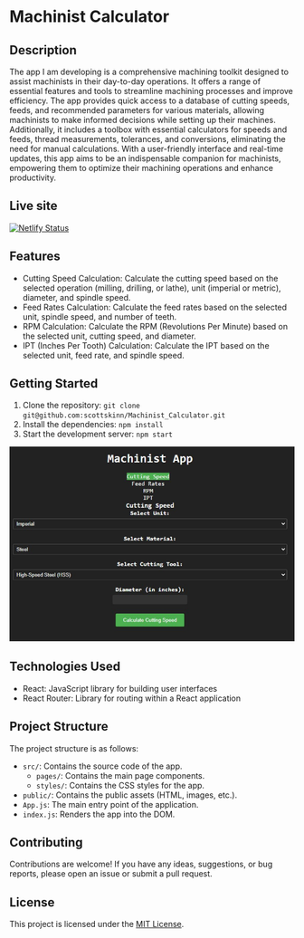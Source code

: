 # Machinist Calculator

## Description

The app I am developing is a comprehensive machining toolkit designed to assist machinists in their day-to-day operations. It offers a range of essential features and tools to streamline machining processes and improve efficiency. The app provides quick access to a database of cutting speeds, feeds, and recommended parameters for various materials, allowing machinists to make informed decisions while setting up their machines. Additionally, it includes a toolbox with essential calculators for speeds and feeds, thread measurements, tolerances, and conversions, eliminating the need for manual calculations. With a user-friendly interface and real-time updates, this app aims to be an indispensable companion for machinists, empowering them to optimize their machining operations and enhance productivity.

## Live site

[![Netlify Status](https://api.netlify.com/api/v1/badges/cbf42bcf-23f4-458e-bc4a-c43e8c49e96c/deploy-status)](https://app.netlify.com/sites/machinist-calculator/deploys)

## Features

- Cutting Speed Calculation: Calculate the cutting speed based on the selected operation (milling, drilling, or lathe), unit (imperial or metric), diameter, and spindle speed.
- Feed Rates Calculation: Calculate the feed rates based on the selected unit, spindle speed, and number of teeth.
- RPM Calculation: Calculate the RPM (Revolutions Per Minute) based on the selected unit, cutting speed, and diameter.
- IPT (Inches Per Tooth) Calculation: Calculate the IPT based on the selected unit, feed rate, and spindle speed.

## Getting Started

1. Clone the repository: `git clone git@github.com:scottskinn/Machinist_Calculator.git`
2. Install the dependencies: `npm install`
3. Start the development server: `npm start`

![Feeds & Speeds](./public/images/Machin-cal.jpg)

## Technologies Used

- React: JavaScript library for building user interfaces
- React Router: Library for routing within a React application

## Project Structure

The project structure is as follows:

- `src/`: Contains the source code of the app.
  - `pages/`: Contains the main page components.
  - `styles/`: Contains the CSS styles for the app.
- `public/`: Contains the public assets (HTML, images, etc.).
- `App.js`: The main entry point of the application.
- `index.js`: Renders the app into the DOM.

## Contributing

Contributions are welcome! If you have any ideas, suggestions, or bug reports, please open an issue or submit a pull request.

## License

This project is licensed under the [MIT License](LICENSE).

